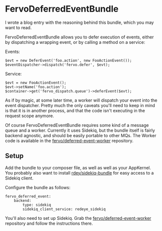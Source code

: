 # FervoDeferredEventBundle

I wrote a blog entry with the reasoning behind this bundle, which you may want to read.

FervoDeferredEventBundle allows you to defer execution of events, either by dispatching a wrapping event, or by calling a method on a service:

Events:

```
$evt = new DeferEvent('foo.action', new FooActionEvent());
$eventDispatcher->dispatch('fervo.defer', $evt);
```
Service:

```
$evt = new FooActionEvent();
$evt->setName('foo.action');
$container->get('fervo_dispatch.queue')->deferEvent($evt);
```

As if by magic, at some later time, a worker will dispatch your event into the event dispatcher. Pretty much the only caveats you'll need to keep in mind is that it is in another process, and that the code isn't executing in the request scope anymore.

Of course FervoDeferredEventBundle requires some kind of a message queue and a worker. Currently it uses Sidekiq, but the bundle itself is fairly backend agnostic, and should be easily portable to other MQs. The Worker code is available in the [fervo/deferred-event-worker](https://github.com/fervo/deferred-event-worker) repository.

## Setup

Add the bundle to your composer file, as well as well as your AppKernel. You probably also want to install [rdey/sidekiq-bundle](#) for easy access to a Sidekiq client.

Configure the bundle as follows:

```
fervo_deferred_event:
    backend:
        type: sidekiq
        sidekiq_client_service: redeye_sidekiq
```

You'll also need to set up Sidekiq. Grab the [fervo/deferred-event-worker](https://github.com/fervo/deferred-event-worker) repository and follow the instructions there.
